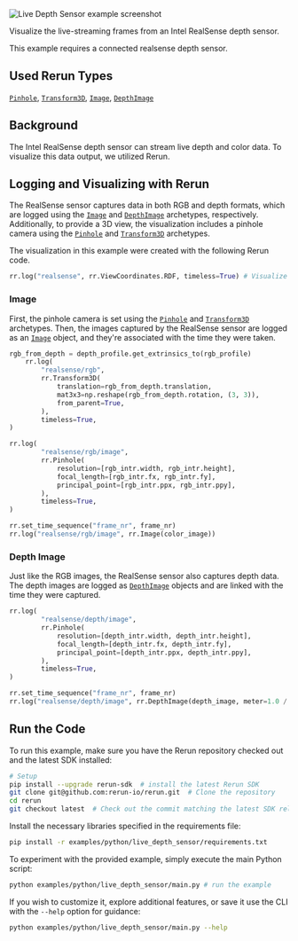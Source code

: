 <!--[metadata]
title = "Live depth sensor"
tags = ["2D", "3D", "Live", "Depth", "RealSense"]
description = "Visualize the live-streaming frames from an Intel RealSense depth sensor."
thumbnail = "https://static.rerun.io/live_depth_sensor/d3c0392bebe2003d24110a779d6f6748167772d8/480w.png"
thumbnail_dimensions = [480, 360]
-->


<picture>
  <source media="(max-width: 480px)" srcset="https://static.rerun.io/live_depth_sensor/d3c0392bebe2003d24110a779d6f6748167772d8/480w.png">
  <source media="(max-width: 768px)" srcset="https://static.rerun.io/live_depth_sensor/d3c0392bebe2003d24110a779d6f6748167772d8/768w.png">
  <source media="(max-width: 1024px)" srcset="https://static.rerun.io/live_depth_sensor/d3c0392bebe2003d24110a779d6f6748167772d8/1024w.png">
  <source media="(max-width: 1200px)" srcset="https://static.rerun.io/live_depth_sensor/d3c0392bebe2003d24110a779d6f6748167772d8/1200w.png">
  <img src="https://static.rerun.io/live_depth_sensor/d3c0392bebe2003d24110a779d6f6748167772d8/full.png" alt="Live Depth Sensor example screenshot">
</picture>

Visualize the live-streaming frames from an Intel RealSense depth sensor.

This example requires a connected realsense depth sensor.

## Used Rerun Types
[`Pinhole`](https://www.rerun.io/docs/reference/types/archetypes/pinhole), [`Transform3D`](https://www.rerun.io/docs/reference/types/archetypes/transform3d), [`Image`](https://www.rerun.io/docs/reference/types/archetypes/image), [`DepthImage`](https://www.rerun.io/docs/reference/types/archetypes/depth_image)

## Background
The Intel RealSense depth sensor can stream live depth and color data. To visualize this data output, we utilized Rerun.

## Logging and Visualizing with Rerun

The RealSense sensor captures data in both RGB and depth formats, which are logged using the [`Image`](https://www.rerun.io/docs/reference/types/archetypes/image) and [`DepthImage`](https://www.rerun.io/docs/reference/types/archetypes/depth_image) archetypes, respectively.
Additionally, to provide a 3D view, the visualization includes a pinhole camera using the [`Pinhole`](https://www.rerun.io/docs/reference/types/archetypes/pinhole) and [`Transform3D`](https://www.rerun.io/docs/reference/types/archetypes/transform3d) archetypes.

The visualization in this example were created with the following Rerun code.

```python
rr.log("realsense", rr.ViewCoordinates.RDF, timeless=True) # Visualize the data as RDF
```



### Image

First, the pinhole camera is set using the [`Pinhole`](https://www.rerun.io/docs/reference/types/archetypes/pinhole) and [`Transform3D`](https://www.rerun.io/docs/reference/types/archetypes/transform3d) archetypes. Then, the images captured by the RealSense sensor are logged as an [`Image`](https://www.rerun.io/docs/reference/types/archetypes/image) object, and they're associated with the time they were taken.



```python
rgb_from_depth = depth_profile.get_extrinsics_to(rgb_profile)
    rr.log(
        "realsense/rgb",
        rr.Transform3D(
            translation=rgb_from_depth.translation,
            mat3x3=np.reshape(rgb_from_depth.rotation, (3, 3)),
            from_parent=True,
        ),
        timeless=True,
)
```

```python
rr.log(
        "realsense/rgb/image",
        rr.Pinhole(
            resolution=[rgb_intr.width, rgb_intr.height],
            focal_length=[rgb_intr.fx, rgb_intr.fy],
            principal_point=[rgb_intr.ppx, rgb_intr.ppy],
        ),
        timeless=True,
)
```
```python
rr.set_time_sequence("frame_nr", frame_nr)
rr.log("realsense/rgb/image", rr.Image(color_image))
```

### Depth Image

Just like the RGB images, the RealSense sensor also captures depth data. The depth images are logged as [`DepthImage`](https://www.rerun.io/docs/reference/types/archetypes/depth_image) objects and are linked with the time they were captured.

```python
rr.log(
        "realsense/depth/image",
        rr.Pinhole(
            resolution=[depth_intr.width, depth_intr.height],
            focal_length=[depth_intr.fx, depth_intr.fy],
            principal_point=[depth_intr.ppx, depth_intr.ppy],
        ),
        timeless=True,
)
```
```python
rr.set_time_sequence("frame_nr", frame_nr)
rr.log("realsense/depth/image", rr.DepthImage(depth_image, meter=1.0 / depth_units))
```

## Run the Code
To run this example, make sure you have the Rerun repository checked out and the latest SDK installed:
```bash
# Setup
pip install --upgrade rerun-sdk  # install the latest Rerun SDK
git clone git@github.com:rerun-io/rerun.git  # Clone the repository
cd rerun
git checkout latest  # Check out the commit matching the latest SDK release
```
Install the necessary libraries specified in the requirements file:
```bash
pip install -r examples/python/live_depth_sensor/requirements.txt
```
To experiment with the provided example, simply execute the main Python script:
```bash
python examples/python/live_depth_sensor/main.py # run the example
```
If you wish to customize it, explore additional features, or save it use the CLI with the `--help` option for guidance:
```bash
python examples/python/live_depth_sensor/main.py --help
```
